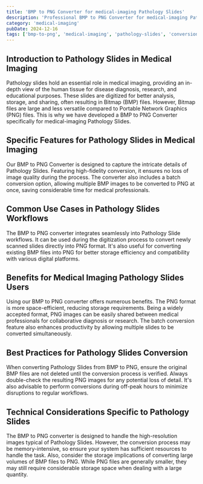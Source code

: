 ```yaml
---
title: 'BMP to PNG Converter for medical-imaging Pathology Slides'
description: 'Professional BMP to PNG Converter for medical-imaging Pathology Slides. Optimized for medical-imaging pathology slides workflows.'
category: 'medical-imaging'
pubDate: 2024-12-16
tags: ['bmp-to-png', 'medical-imaging', 'pathology-slides', 'conversion']
---
```


## Introduction to Pathology Slides in Medical Imaging

Pathology slides hold an essential role in medical imaging, providing an in-depth view of the human tissue for disease diagnosis, research, and educational purposes. These slides are digitized for better analysis, storage, and sharing, often resulting in Bitmap (BMP) files. However, Bitmap files are large and less versatile compared to Portable Network Graphics (PNG) files. This is why we have developed a BMP to PNG Converter specifically for medical-imaging Pathology Slides.

## Specific Features for Pathology Slides in Medical Imaging

Our BMP to PNG Converter is designed to capture the intricate details of Pathology Slides. Featuring high-fidelity conversion, it ensures no loss of image quality during the process. The converter also includes a batch conversion option, allowing multiple BMP images to be converted to PNG at once, saving considerable time for medical professionals.

## Common Use Cases in Pathology Slides Workflows

The BMP to PNG converter integrates seamlessly into Pathology Slide workflows. It can be used during the digitization process to convert newly scanned slides directly into PNG format. It's also useful for converting existing BMP files into PNG for better storage efficiency and compatibility with various digital platforms. 

## Benefits for Medical Imaging Pathology Slides Users

Using our BMP to PNG converter offers numerous benefits. The PNG format is more space-efficient, reducing storage requirements. Being a widely accepted format, PNG images can be easily shared between medical professionals for collaborative diagnosis or research. The batch conversion feature also enhances productivity by allowing multiple slides to be converted simultaneously.

## Best Practices for Pathology Slides Conversion

When converting Pathology Slides from BMP to PNG, ensure the original BMP files are not deleted until the conversion process is verified. Always double-check the resulting PNG images for any potential loss of detail. It's also advisable to perform conversions during off-peak hours to minimize disruptions to regular workflows.

## Technical Considerations Specific to Pathology Slides

The BMP to PNG converter is designed to handle the high-resolution images typical of Pathology Slides. However, the conversion process may be memory-intensive, so ensure your system has sufficient resources to handle the task. Also, consider the storage implications of converting large volumes of BMP files to PNG. While PNG files are generally smaller, they may still require considerable storage space when dealing with a large quantity.
